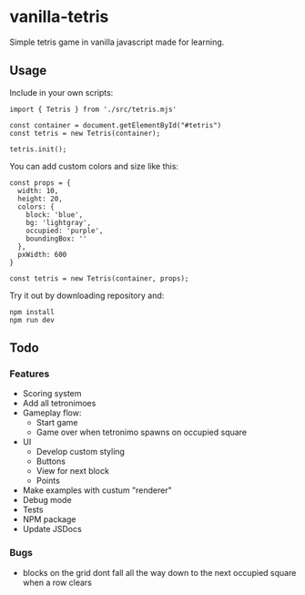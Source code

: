 # vanilla-tetris
Simple tetris game in vanilla javascript made for learning.

## Usage
Include in your own scripts:
```
import { Tetris } from './src/tetris.mjs'

const container = document.getElementById("#tetris")
const tetris = new Tetris(container);

tetris.init();
```
You can add custom colors and size like this:
```
const props = {
  width: 10,
  height: 20,
  colors: {
    block: 'blue',
    bg: 'lightgray',
    occupied: 'purple',
    boundingBox: ''
  },
  pxWidth: 600
}

const tetris = new Tetris(container, props);
```
Try it out by downloading repository and:
```
npm install
npm run dev
```

## Todo
### Features
* Scoring system
* Add all tetronimoes
* Gameplay flow:
    * Start game
    * Game over when tetronimo spawns on occupied square
* UI
    * Develop custom styling
    * Buttons
    * View for next block
    * Points
* Make examples with custum "renderer"
* Debug mode
* Tests
* NPM package
* Update JSDocs

### Bugs
* blocks on the grid dont fall all the way down to the next occupied square when a row clears
